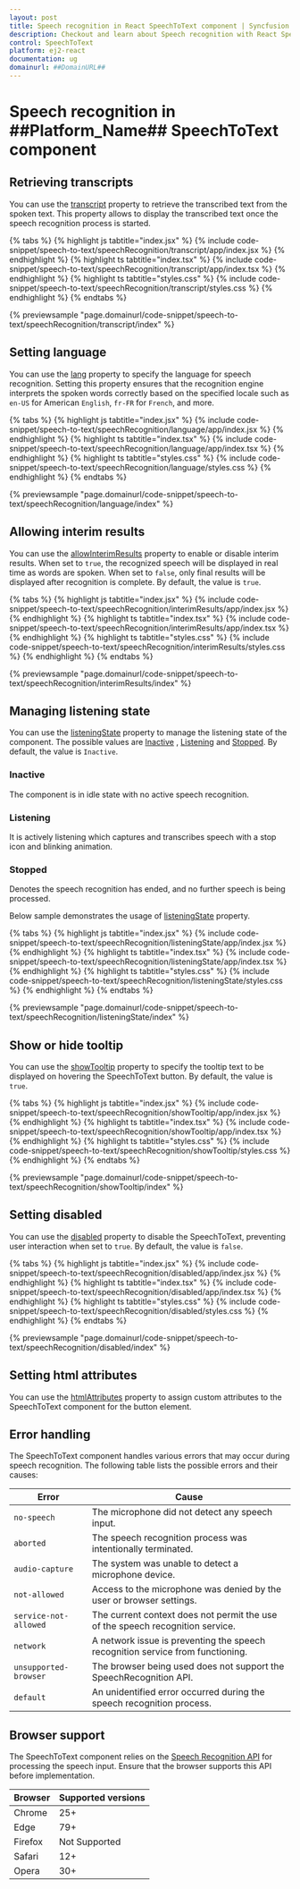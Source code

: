 ```yaml
---
layout: post
title: Speech recognition in React SpeechToText component | Syncfusion
description: Checkout and learn about Speech recognition with React SpeechToText component of Syncfusion Essential JS 2 and more details.
control: SpeechToText
platform: ej2-react
documentation: ug
domainurl: ##DomainURL##
---
```


# Speech recognition in ##Platform_Name## SpeechToText component

## Retrieving transcripts

You can use the [transcript](../api/speech-to-text#transcript) property to retrieve the transcribed text from the spoken text. This property allows to display the transcribed text once the speech recognition process is started.

{% tabs %}
{% highlight js tabtitle="index.jsx" %}
{% include code-snippet/speech-to-text/speechRecognition/transcript/app/index.jsx %}
{% endhighlight %}
{% highlight ts tabtitle="index.tsx" %}
{% include code-snippet/speech-to-text/speechRecognition/transcript/app/index.tsx %}
{% endhighlight %}
{% highlight ts tabtitle="styles.css" %}
{% include code-snippet/speech-to-text/speechRecognition/transcript/styles.css %}
{% endhighlight %}
{% endtabs %}

 {% previewsample "page.domainurl/code-snippet/speech-to-text/speechRecognition/transcript/index" %}

## Setting language

You can use the [lang](../api/speech-to-text#lang) property to specify the language for speech recognition. Setting this property ensures that the recognition engine interprets the spoken words correctly based on the specified locale such as `en-US` for American `English`, `fr-FR` for `French`, and more.

{% tabs %}
{% highlight js tabtitle="index.jsx" %}
{% include code-snippet/speech-to-text/speechRecognition/language/app/index.jsx %}
{% endhighlight %}
{% highlight ts tabtitle="index.tsx" %}
{% include code-snippet/speech-to-text/speechRecognition/language/app/index.tsx %}
{% endhighlight %}
{% highlight ts tabtitle="styles.css" %}
{% include code-snippet/speech-to-text/speechRecognition/language/styles.css %}
{% endhighlight %}
{% endtabs %}

 {% previewsample "page.domainurl/code-snippet/speech-to-text/speechRecognition/language/index" %}

## Allowing interim results

You can use the [allowInterimResults](../api/speech-to-text#allowInterimResults) property to enable or disable interim results. When set to `true`, the recognized speech will be displayed in real time as words are spoken. When set to `false`, only final results will be displayed after recognition is complete. By default, the value is `true`.

{% tabs %}
{% highlight js tabtitle="index.jsx" %}
{% include code-snippet/speech-to-text/speechRecognition/interimResults/app/index.jsx %}
{% endhighlight %}
{% highlight ts tabtitle="index.tsx" %}
{% include code-snippet/speech-to-text/speechRecognition/interimResults/app/index.tsx %}
{% endhighlight %}
{% highlight ts tabtitle="styles.css" %}
{% include code-snippet/speech-to-text/speechRecognition/interimResults/styles.css %}
{% endhighlight %}
{% endtabs %}

 {% previewsample "page.domainurl/code-snippet/speech-to-text/speechRecognition/interimResults/index" %}

## Managing listening state

You can use the [listeningState](../api/speech-to-text#listeningState) property to manage the listening state of the component. The possible values are [Inactive](../api/speech-to-text/speechToTextState/) , [Listening](../api/speech-to-text/speechToTextState/) and [Stopped](../api/speech-to-text/speechToTextState/). By default, the value is `Inactive`.

### Inactive

The component is in idle state with no active speech recognition.

### Listening

It is actively listening which captures and transcribes speech with a stop icon and blinking animation.

### Stopped

Denotes the speech recognition has ended, and no further speech is being processed.

Below sample demonstrates the usage of [listeningState](../api/speech-to-text#listeningState) property.

{% tabs %}
{% highlight js tabtitle="index.jsx" %}
{% include code-snippet/speech-to-text/speechRecognition/listeningState/app/index.jsx %}
{% endhighlight %}
{% highlight ts tabtitle="index.tsx" %}
{% include code-snippet/speech-to-text/speechRecognition/listeningState/app/index.tsx %}
{% endhighlight %}
{% highlight ts tabtitle="styles.css" %}
{% include code-snippet/speech-to-text/speechRecognition/listeningState/styles.css %}
{% endhighlight %}
{% endtabs %}

 {% previewsample "page.domainurl/code-snippet/speech-to-text/speechRecognition/listeningState/index" %}

## Show or hide tooltip

You can use the [showTooltip](../api/speech-to-text#showTooltip) property to specify the tooltip text to be displayed on hovering the SpeechToText button. By default, the value is `true`.

{% tabs %}
{% highlight js tabtitle="index.jsx" %}
{% include code-snippet/speech-to-text/speechRecognition/showTooltip/app/index.jsx %}
{% endhighlight %}
{% highlight ts tabtitle="index.tsx" %}
{% include code-snippet/speech-to-text/speechRecognition/showTooltip/app/index.tsx %}
{% endhighlight %}
{% highlight ts tabtitle="styles.css" %}
{% include code-snippet/speech-to-text/speechRecognition/showTooltip/styles.css %}
{% endhighlight %}
{% endtabs %}

 {% previewsample "page.domainurl/code-snippet/speech-to-text/speechRecognition/showTooltip/index" %}

## Setting disabled

You can use the [disabled](../api/speech-to-text#disabled) property to disable the SpeechToText, preventing user interaction when set to `true`. By default, the value is `false`.

{% tabs %}
{% highlight js tabtitle="index.jsx" %}
{% include code-snippet/speech-to-text/speechRecognition/disabled/app/index.jsx %}
{% endhighlight %}
{% highlight ts tabtitle="index.tsx" %}
{% include code-snippet/speech-to-text/speechRecognition/disabled/app/index.tsx %}
{% endhighlight %}
{% highlight ts tabtitle="styles.css" %}
{% include code-snippet/speech-to-text/speechRecognition/disabled/styles.css %}
{% endhighlight %}
{% endtabs %}

 {% previewsample "page.domainurl/code-snippet/speech-to-text/speechRecognition/disabled/index" %}

## Setting html attributes

You can use the [htmlAttributes](../api/speech-to-text#htmlAttributes) property to assign custom attributes to the SpeechToText component for the button element.

## Error handling

The SpeechToText component handles various errors that may occur during speech recognition. The following table lists the possible errors and their causes:

| Error                | Cause                                                                                        |
|----------------------|----------------------------------------------------------------------------------------------|
| `no-speech`            | The microphone did not detect any speech input.                                              |
| `aborted`              | The speech recognition process was intentionally terminated.                                 |
| `audio-capture`        | The system was unable to detect a microphone device.                                         |
| `not-allowed`          | Access to the microphone was denied by the user or browser settings.                         |
| `service-not-allowed`  | The current context does not permit the use of the speech recognition service.               |
| `network`              | A network issue is preventing the speech recognition service from functioning.               |
| `unsupported-browser`  | The browser being used does not support the SpeechRecognition API.                           |
| `default`              | An unidentified error occurred during the speech recognition process.                        |

## Browser support

The SpeechToText component relies on the [Speech Recognition API](https://developer.mozilla.org/en-US/docs/Web/API/SpeechRecognition) for processing the speech input. Ensure that the browser supports this API before implementation.

|    Browser    |    Supported versions    |
|--------------|---------------|
|    Chrome     |    25+    |
|    Edge     |    79+    |
|    Firefox     |    Not Supported    |
|    Safari     |    12+    |
|    Opera     |    30+    |
